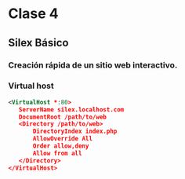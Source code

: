 # Clase 4

## Silex Básico

### Creación rápida de un sitio web interactivo.

### Virtual host
   
```xml
<VirtualHost *:80>
   ServerName silex.localhost.com
   DocumentRoot /path/to/web
   <Directory /path/to/web>
       DirectoryIndex index.php
       AllowOverride All
       Order allow,deny
       Allow from all
   </Directory>
</VirtualHost>
```